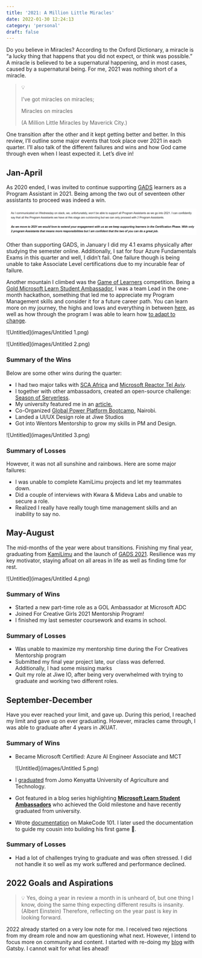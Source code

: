 ```yaml
---
title: '2021: A Million Little Miracles'
date: 2022-01-30 12:24:13
category: 'personal'
draft: false
---
```


Do you believe in Miracles? According to the Oxford Dictionary, a miracle is “a lucky thing that happens that you did not expect, or think was possible.” A miracle is believed to be a supernatural happening, and in most cases, caused by a supernatural being. For me, 2021 was nothing short of a miracle. 

> 💡 
>
>  I've got miracles on miracles;
>
>    Miracles on miracles
>
> (A Million Little Miracles by Maverick City.)

One transition after the other and it kept getting better and better. In this review, I’ll outline some major events that took place over 2021 in each quarter. I’ll also talk of the different failures and wins and how God came through even when I least expected it. Let’s dive in! 

## Jan-April

As 2020 ended, I was invited to continue supporting [GADS](https://gads.andela.com/) learners as a Program Assistant in 2021. Being among the two out of seventeen other assistants to proceed was indeed a win.

![Untitled](images/Untitled.png)

Other than supporting GADS, in January I did my 4.1 exams physically after studying the semester online. Additionally, I sat for four Azure Fundamentals Exams in this quarter and well, I didn’t fail. One failure though is being unable to take Associate Level certifications due to my incurable fear of failure. 

Another mountain I climbed was the [Game of Learners](https://www.microsoft.com/MEA/Gameoflearners/) competition. Being a [Gold Microsoft Learn Student Ambassador](http://aka.ms/studentambassadors), I was a team Lead in the one-month hackathon, something that led me to appreciate my Program Management skills and consider it for a future career path. You can learn more on my journey, the highs and lows and everything in between [here](https://www.bethanyjep.com/blog/gol-experience/), as well as how through the program I was able to learn how [to adapt to change](https://www.youtube.com/watch?v=rgPLy4PkepA&t=1453s).

![Untitled](images/Untitled 1.png)

![Untitled](images/Untitled 2.png)

### Summary of the Wins

Below are some other wins during the quarter:

- I had two major talks with [SCA Africa](https://www.youtube.com/watch?v=l36WD9ZTuEE) and [Microsoft Reactor Tel Aviv](https://www.youtube.com/watch?v=ZbVBbXn3P9I&t=1421s).
- I together with other ambassadors, created an open-source challenge: [Season of Serverless](https://github.com/microsoft/Seasons-of-Serverless).
- My university featured me in an [article.](http://www.jkuat.ac.ke/jkuat-students-team-tops-2021-microsoft-hackathon/)
- Co-Organized [Global Power Platform Bootcamp](https://www.powerplatformbootcamp.com/2021/location-detail/?id=7fc56d39-073f-eb11-8fed-281878f664b1&city=Nairobi), Nairobi.
- Landed a UI/UX Design role at Jiwe Studios
- Got into Wentors Mentorship to grow my skills in PM and Design.

![Untitled](images/Untitled 3.png)

### Summary of Losses

However, it was not all sunshine and rainbows. Here are some major failures:

- I was unable to complete KamiLimu projects and let my teammates down.
- Did a couple of interviews with Kwara & Mideva Labs and unable to secure a role.
- Realized I really have really tough time management skills and an inability to say no.

## May-August

The mid-months of the year were about transitions. Finishing my final year, graduating from [KamiLimu](https://www.kamilimu.org/) and the launch of [GADS 2021](https://www.pluralsight.com/partners/google/africa/gads-2021?aid=7010a000002LUv2AAG&promo=&utm_source=non_branded&utm_medium=digital_paid_search_google&utm_campaign=XYZ_EMEA_Dynamic&utm_content=&cq_cmp=1576650371). Resilience was my key motivator, staying afloat on all areas in life as well as finding time for rest.

![Untitled](images/Untitled 4.png)

### Summary of Wins

- Started a new part-time role as a GOL Ambassador at Microsoft ADC
- Joined For Creative Girls 2021 Mentorship Program!
- I finished my last semester coursework and exams in school.

### Summary of Losses

- Was unable to maximize my mentorship time during the For Creatives Mentorship program
- Submitted my final year project late, our class was deferred. Additionally, I had some missing marks
- Quit my role at Jiwe IO, after being very overwhelmed with trying to graduate and working two different roles.

## September-December

Have you ever reached your limit, and gave up. During this period, I reached my limit and gave up on ever graduating. However, miracles came through, I was able to graduate after 4 years in JKUAT. 

### Summary of Wins

- Became Microsoft Certified: Azure AI Engineer Associate and MCT
    
    ![Untitled](images/Untitled 5.png)
    
- I [graduated](https://twitter.com/BethanyJep/status/1464144481180082195?s=20) from Jomo Kenyatta University of Agriculture and Technology.
- Got featured in a blog series highlighting **[Microsoft Learn Student Ambassadors](https://techcommunity.microsoft.com/t5/student-developer-blog/meet-a-recent-microsoft-learn-student-ambassador-graduate/ba-p/3034377)** who achieved the Gold milestone and have recently graduated from university.
- Wrote [documentation](https://bethanyjep.github.io/Make-Code-Documentation/#/) on MakeCode 101. I later used the documentation to guide my cousin into building his first game 🤯.

### Summary of Losses

- Had a lot of challenges trying to graduate and was often stressed. I did not handle it so well as my work suffered and performance declined.

## 2022 Goals and Aspirations

> 💡 Yes, doing a year in review a month in is unheard of, but one thing I know, doing the same thing expecting different results is insanity. (Albert Einstein) Therefore, reflecting on the year past is key in looking forward.


2022 already started on a very low note for me. I received two rejections from my dream role and now am questioning what next. However, I intend to focus more on community and content. I started with re-doing my [blog](https://www.bethanyjep.com/) with Gatsby. I cannot wait for what lies ahead!